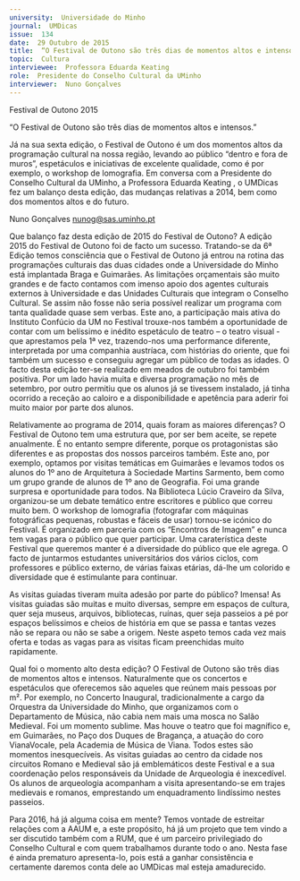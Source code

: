 ```yaml
---
university:  Universidade do Minho
journal:  UMDicas
issue:  134
date:  29 Outubro de 2015
title:  “O Festival de Outono são três dias de momentos altos e intensos.”
topic:  Cultura
interviewee:  Professora Eduarda Keating
role:  Presidente do Conselho Cultural da UMinho
interviewer:  Nuno Gonçalves
---
```

 

 Festival de Outono 2015 

 “O Festival de Outono são três dias de momentos altos e intensos.”

 Já na sua sexta edição, o Festival de Outono é um dos momentos altos da programação cultural na nossa região, levando ao público “dentro e fora de muros”, espetáculos e iniciativas de excelente qualidade, como é por exemplo, o workshop de lomografia. Em conversa com a  Presidente do Conselho Cultural da UMinho, a Professora Eduarda Keating , o UMDicas fez um balanço desta edição, das mudanças relativas a 2014, bem como dos momentos altos e do futuro.

 Nuno Gonçalves 
 nunog@sas.uminho.pt 

 Que balanço faz desta edição de 2015 do Festival de Outono?
 A edição 2015 do Festival de Outono foi de facto um sucesso. Tratando-se da 6ª Edição temos consciência que o Festival de Outono já entrou na rotina das programações culturais das duas cidades onde a Universidade do Minho está implantada Braga e Guimarães.
 As limitações orçamentais são muito grandes e de facto contamos com imenso apoio dos agentes culturais externos à Universidade e das Unidades Culturais que integram o Conselho Cultural. Se assim não fosse não seria possível realizar um programa com tanta qualidade quase sem verbas. Este ano, a participação mais ativa do Instituto Confúcio da UM no Festival trouxe-nos também a oportunidade de contar com um belíssimo e inédito espetáculo de teatro – o teatro visual - que aprestamos pela 1ª vez, trazendo-nos uma performance diferente, interpretada por uma companhia austríaca, com histórias do oriente, que foi também um sucesso e conseguiu agregar um público de todas as idades.
 O facto desta edição ter-se realizado em meados de outubro foi também positiva. Por um lado havia muita e diversa programação no mês de setembro, por outro permitiu que os alunos já se tivessem instalado, já tinha ocorrido a receção ao caloiro e a disponibilidade e apetência para aderir foi muito maior por parte dos alunos.

 Relativamente ao programa de 2014, quais foram as maiores diferenças?
 O Festival de Outono tem uma estrutura que, por ser bem aceite, se repete anualmente. É no entanto sempre diferente, porque os protagonistas são diferentes e as propostas dos nossos parceiros também. Este ano, por exemplo, optamos por visitas temáticas em Guimarães e levamos todos os alunos do 1º ano de Arquitetura à Sociedade Martins Sarmento, bem como um grupo grande de alunos de 1º ano de Geografia. Foi uma grande surpresa e oportunidade para todos.
 Na Biblioteca Lúcio Craveiro da Silva, organizou-se um debate temático entre escritores e público que correu muito bem.
 O workshop de lomografia (fotografar com máquinas fotográficas pequenas, robustas e fáceis de usar) tornou-se icónico do Festival. É organizado em parceria com os “Encontros de Imagem” e nunca tem vagas para o público que quer participar.
 Uma caraterística deste Festival que queremos manter é a diversidade do público que ele agrega. O facto de juntarmos estudantes universitários dos vários ciclos, com professores e público externo, de várias faixas etárias, dá-lhe um colorido e diversidade que é estimulante para continuar.

 As visitas guiadas tiveram muita adesão por parte do público?
 Imensa! As visitas guiadas são muitas e muito diversas, sempre em espaços de cultura, quer seja museus, arquivos, bibliotecas, ruínas, quer seja passeios a pé por espaços belíssimos e cheios de história em que se passa e tantas vezes não se repara ou não se sabe a origem. Neste aspeto temos cada vez mais oferta e todas as vagas para as visitas ficam preenchidas muito rapidamente.

 Qual foi o momento alto desta edição?
 O Festival de Outono são três dias de momentos altos e intensos. Naturalmente que os concertos e espetáculos que oferecemos são aqueles que reúnem mais pessoas por m². Por exemplo, no Concerto Inaugural, tradicionalmente a cargo da Orquestra da Universidade do Minho, que organizamos com o Departamento de Música, não cabia nem mais uma mosca no Salão Medieval. Foi um momento sublime. Mas houve o teatro que foi magnífico e, em Guimarães, no Paço dos Duques de Bragança, a atuação do coro VianaVocale, pela Academia de Música de Viana. Todos estes são momentos inesquecíveis.
 As visitas guiadas ao centro da cidade nos circuitos Romano e Medieval são já emblemáticos deste Festival e a sua coordenação pelos responsáveis da Unidade de Arqueologia é inexcedível. Os alunos de arqueologia acompanham a visita apresentando-se em trajes medievais e romanos, emprestando um enquadramento lindíssimo nestes passeios.

 Para 2016, há já alguma coisa em mente?
 Temos vontade de estreitar relações com a AAUM e, a este propósito, há já um projeto que tem vindo a ser discutido também com a RUM, que é um parceiro privilegiado do Conselho Cultural e com quem trabalhamos durante todo o ano. Nesta fase é ainda prematuro apresenta-lo, pois está a ganhar consistência e certamente daremos conta dele ao UMDicas mal esteja amadurecido.

